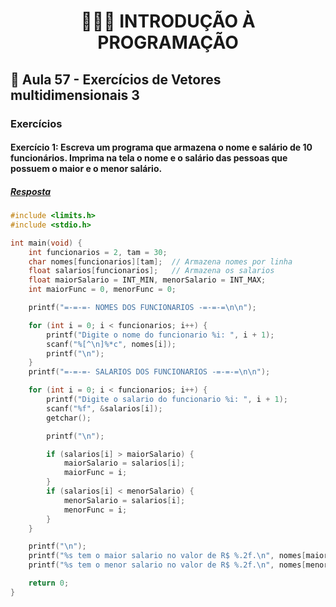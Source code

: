 <h1 align="center">👨🏻‍💻 INTRODUÇÃO À PROGRAMAÇÃO</h>

## 📑 Aula 57 - Exercícios de Vetores multidimensionais 3

### Exercícios

#### Exercício 1: Escreva um programa que armazena o nome e salário de 10 funcionários. Imprima na tela o nome e o salário das pessoas que possuem o maior e o menor salário.

##### [Resposta](ex01.c)

```c
#include <limits.h>
#include <stdio.h>

int main(void) {
    int funcionarios = 2, tam = 30;
    char nomes[funcionarios][tam];  // Armazena nomes por linha
    float salarios[funcionarios];   // Armazena os salarios
    float maiorSalario = INT_MIN, menorSalario = INT_MAX;
    int maiorFunc = 0, menorFunc = 0;

    printf("=-=-=- NOMES DOS FUNCIONARIOS -=-=-=\n\n");

    for (int i = 0; i < funcionarios; i++) {
        printf("Digite o nome do funcionario %i: ", i + 1);
        scanf("%[^\n]%*c", nomes[i]);
        printf("\n");
    }
    printf("=-=-=- SALARIOS DOS FUNCIONARIOS -=-=-=\n\n");

    for (int i = 0; i < funcionarios; i++) {
        printf("Digite o salario do funcionario %i: ", i + 1);
        scanf("%f", &salarios[i]);
        getchar();

        printf("\n");

        if (salarios[i] > maiorSalario) {
            maiorSalario = salarios[i];
            maiorFunc = i;
        }
        if (salarios[i] < menorSalario) {
            menorSalario = salarios[i];
            menorFunc = i;
        }
    }

    printf("\n");
    printf("%s tem o maior salario no valor de R$ %.2f.\n", nomes[maiorFunc], maiorSalario);
    printf("%s tem o menor salario no valor de R$ %.2f.\n", nomes[menorFunc], menorSalario);

    return 0;
}
```

